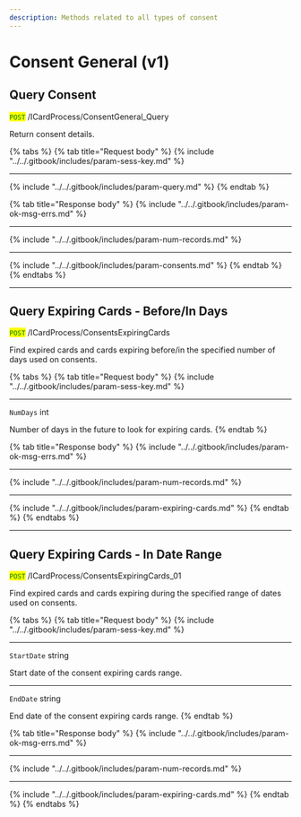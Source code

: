```yaml
---
description: Methods related to all types of consent
---
```


# Consent General (v1)

## Query Consent

<mark style="color:green;">`POST`</mark> /ICardProcess/ConsentGeneral\_Query

Return consent details.

{% tabs %}
{% tab title="Request body" %}
{% include "../../.gitbook/includes/param-sess-key.md" %}

***

{% include "../../.gitbook/includes/param-query.md" %}
{% endtab %}

{% tab title="Response body" %}
{% include "../../.gitbook/includes/param-ok-msg-errs.md" %}

***

{% include "../../.gitbook/includes/param-num-records.md" %}

***

{% include "../../.gitbook/includes/param-consents.md" %}
{% endtab %}
{% endtabs %}

***

## Query Expiring Cards - Before/In Days

<mark style="color:green;">`POST`</mark> /ICardProcess/ConsentsExpiringCards

Find expired cards and cards expiring before/in the specified number of days used on consents.&#x20;

{% tabs %}
{% tab title="Request body" %}
{% include "../../.gitbook/includes/param-sess-key.md" %}

***

`NumDays` int

Number of days in the future to look for expiring cards.
{% endtab %}

{% tab title="Response body" %}
{% include "../../.gitbook/includes/param-ok-msg-errs.md" %}

***

{% include "../../.gitbook/includes/param-num-records.md" %}

***

{% include "../../.gitbook/includes/param-expiring-cards.md" %}
{% endtab %}
{% endtabs %}

***

## Query Expiring Cards - In Date Range

<mark style="color:green;">`POST`</mark> /ICardProcess/ConsentsExpiringCards\_01

Find expired cards and cards expiring during the specified range of dates used on consents.&#x20;

{% tabs %}
{% tab title="Request body" %}
{% include "../../.gitbook/includes/param-sess-key.md" %}

***

`StartDate` string

Start date of the consent expiring cards range.

***

`EndDate` string

End date of the consent expiring cards range.
{% endtab %}

{% tab title="Response body" %}
{% include "../../.gitbook/includes/param-ok-msg-errs.md" %}

***

{% include "../../.gitbook/includes/param-num-records.md" %}

***

{% include "../../.gitbook/includes/param-expiring-cards.md" %}
{% endtab %}
{% endtabs %}

